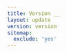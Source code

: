 ```yaml
---
title: Version __
layout: update
version: version
sitemap:
  exclude: 'yes'
---
```


<div class="content_en" markdown="1">

</div>

<div class="content